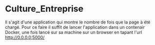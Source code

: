# Culture_Entreprise

Il s'agit d'une application qui montre le nombre de fois que la page à été chargé. Pour ce faire il suffit de lancer l'application dans un contenair Docker, une fois lancé sur sa machine sur un browser en tapant l'url http://0.0.0.0:5000/
